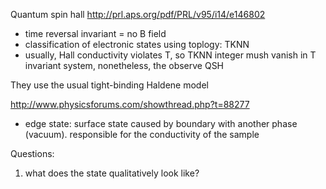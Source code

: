 Quantum spin hall
http://prl.aps.org/pdf/PRL/v95/i14/e146802
* time reversal invariant = no B field
* classification of electronic states using toplogy: TKNN
* usually, Hall conductivity violates T, so TKNN integer mush vanish in T invariant system, nonetheless, the observe QSH

They use the usual tight-binding Haldene model

http://www.physicsforums.com/showthread.php?t=88277
* edge state: surface state caused by boundary with another phase (vacuum). responsible for the conductivity of the sample

Questions:
1. what does the state qualitatively look like?
